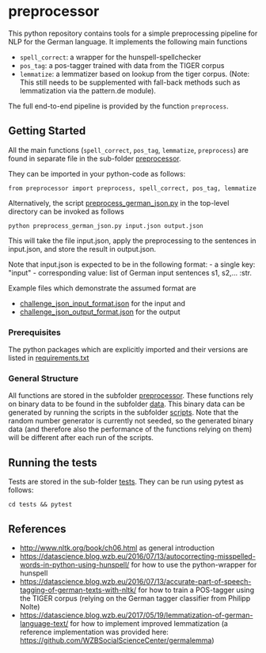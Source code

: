 # preprocessor

This python repository contains tools for a simple preprocessing pipeline for NLP for the German language.
It implements the following main functions
- `spell_correct`: a wrapper for the hunspell-spellchecker
- `pos_tag`: a pos-tagger trained with data from the TIGER corpus
- `lemmatize`: a lemmatizer based on lookup from the tiger corpus. (Note: This still needs to be supplemented with fall-back methods such as lemmatization via the pattern.de module).

The full end-to-end pipeline is provided by the function `preprocess`.

## Getting Started
All the main functions (`spell_correct`, `pos_tag`, `lemmatize`, `preprocess`) are found in separate file in the sub-folder [preprocessor](preprocessor).

They can be imported in your python-code as follows:
```
from preprocessor import preprocess, spell_correct, pos_tag, lemmatize
```

Alternatively, the script [preprocess_german_json.py](preprocess_german_json.py) in the top-level directory can be invoked as follows
```
python preprocess_german_json.py input.json output.json
```
This will take the file input.json, apply the preprocessing to the sentences in input.json, and store the result in output.json.

Note that input.json is expected to be in the following format:
    - a single key: "input"
    - corresponding value: list of German input sentences s1, s2,... :str.

Example files which demonstrate the assumed format are
- [challenge_json_input_format.json](tests/data/challenge_json_input_format.json) for the input and 
- [challenge_json_output_format.json](tests/data/challenge_json_output_format.json) for the output

### Prerequisites

The python packages which are explicitly imported and their versions are listed in [requirements.txt](requirements.txt)

### General Structure
All functions are stored in the subfolder [preprocessor](preprocessor). These functions rely on binary data to be found in the subfolder [data](data). This binary data can be generated by running the scripts in the subfolder [scripts](scripts). Note that the random number generator is currently not seeded, so the generated binary data (and therefore also the performance of the functions relying on them) will be different after each run of the scripts.

## Running the tests

Tests are stored in the sub-folder [tests](tests). They can be run using pytest as follows:
```
cd tests && pytest
```

## References
- http://www.nltk.org/book/ch06.html as general introduction
- https://datascience.blog.wzb.eu/2016/07/13/autocorrecting-misspelled-words-in-python-using-hunspell/ for how to use the python-wrapper for hunspell
- https://datascience.blog.wzb.eu/2016/07/13/accurate-part-of-speech-tagging-of-german-texts-with-nltk/ for how to train a POS-tagger using the TIGER corpus  (relying on the German tagger classifier from Philipp Nolte)
- https://datascience.blog.wzb.eu/2017/05/19/lemmatization-of-german-language-text/ for how to implement improved lemmatization (a reference implementation was provided here: https://github.com/WZBSocialScienceCenter/germalemma)
